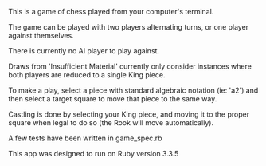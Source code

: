This is a game of chess played from your computer's terminal.

The game can be played with two players alternating turns, or one player against themselves.

There is currently no AI player to play against.

Draws from 'Insufficient Material' currently only consider instances where both players are reduced to a single King piece.

To make a play, select a piece with standard algebraic notation (ie: 'a2') and then select a target square to move that piece to the same way.

Castling is done by selecting your King piece, and moving it to the proper square when legal to do so (the Rook will move automatically).

A few tests have been written in game_spec.rb

This app was designed to run on Ruby version 3.3.5